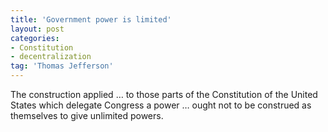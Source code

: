 ```yaml
---
title: 'Government power is limited'
layout: post
categories:
- Constitution
- decentralization
tag: 'Thomas Jefferson'
---
```


The construction applied … to those parts of the Constitution of the United States which delegate Congress a power … ought not to be construed as themselves to give unlimited powers.